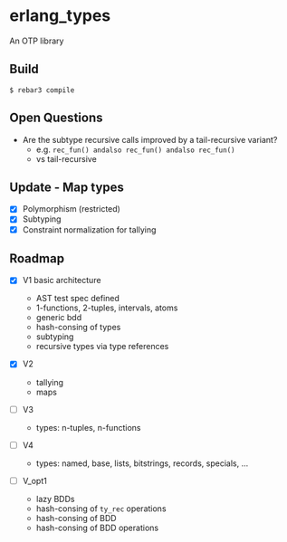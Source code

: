 erlang_types
=====

An OTP library

Build
-----

    $ rebar3 compile


Open Questions
-----

* Are the subtype recursive calls improved by a tail-recursive variant?
  * e.g. `rec_fun() andalso rec_fun() andalso rec_fun()`
  * vs tail-recursive


Update - Map types
-----

* [X] Polymorphism (restricted)
* [X] Subtyping
* [X] Constraint normalization for tallying

Roadmap
-----


* [x] V1 basic architecture
  * AST test spec defined
  * 1-functions, 2-tuples, intervals, atoms
  * generic bdd
  * hash-consing of types
  * subtyping
  * recursive types via type references

* [x] V2
  * tallying
  * maps

* [ ] V3
  * types: n-tuples, n-functions

* [ ] V4
  * types: named, base, lists, bitstrings, records, specials, ...

* [ ] V_opt1
  * lazy BDDs
  * hash-consing of `ty_rec` operations
  * hash-consing of BDD
  * hash-consing of BDD operations